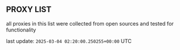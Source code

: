 ## PROXY LIST

all proxies in this list were collected from open sources and tested for functionality

last update: `2025-03-04 02:20:00.250255+00:00` UTC